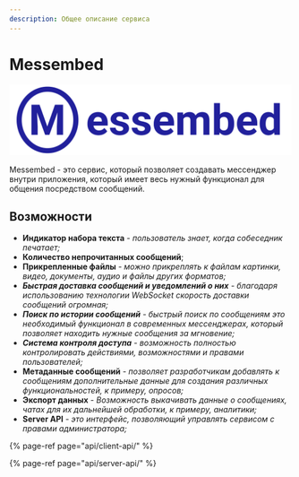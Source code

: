 ```yaml
---
description: Общее описание сервиса
---
```


# Messembed

![](.gitbook/assets/copy-of-messembed-logo-v2-2-.png)

Messembed - это сервис, который позволяет создавать мессенджер внутри приложения, который имеет весь нужный функционал для общения посредством сообщений.

## Возможности

* **Индикатор набора текста** - _пользователь знает, когда собеседник печатает;_
* **Количество непрочитанных сообщений**;
* **Прикрепленные файлы** _- можно прикреплять к файлам картинки, видео, документы, аудио и файлы других форматов;_
* _**Быстрая доставка сообщений и уведомлений о них** - благодаря использованию технологии WebSocket скорость доставки сообщений огромная;_
* _**Поиск по истории сообщений** - быстрый поиск по сообщениям это необходимый функционал в современных мессенджерах, который позволяет находить нужные сообщения за мгновение;_
* _**Система контроля доступа** - возможность полностью контролировать действиями, возможностями и правами пользователей;_
* **Метаданные сообщений** - _позволяет разработчикам добавлять к сообщениям дополнительные данные для создания различных функциональностей, к примеру, опросов;_
* **Экспорт данных** - _Возможность выкачивать данные о сообщениях, чатах для их дальнейшей обработки, к примеру, аналитики;_
* **Server API** - _это интерфейс, позволяющий управлять сервисом с правами администратора;_

{% page-ref page="api/client-api/" %}

{% page-ref page="api/server-api/" %}

